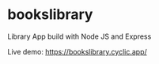 # bookslibrary
Library App build with Node JS and Express

Live demo: https://bookslibrary.cyclic.app/

